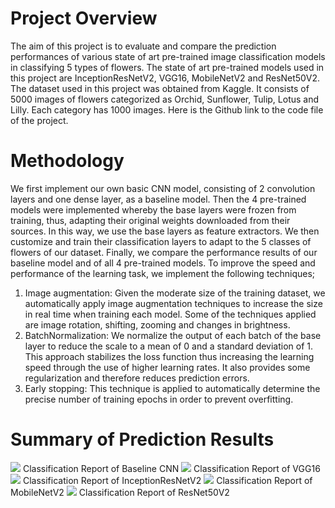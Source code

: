 # Project Overview
The aim of this project is to evaluate and compare the prediction performances of various state of art pre-trained image classification models in classifying 5 types of flowers.
The state of art pre-trained models used in this project are InceptionResNetV2, VGG16, MobileNetV2 and ResNet50V2. The dataset used in this project was obtained from Kaggle. It consists of 5000 images of flowers categorized as Orchid, Sunflower, Tulip, Lotus and Lilly. Each category has 1000 images. Here is the Github link to the code file of the project.
# Methodology
We first implement our own basic CNN model, consisting of 2 convolution layers and one dense layer, as a baseline model. Then the 4 pre-trained models were implemented whereby the base layers were frozen from training, thus, adapting their original weights downloaded from their sources. In this way, we use the base layers as feature extractors. We then customize and train their classification layers to adapt to the 5 classes of flowers of our dataset. Finally, we compare the performance results of our baseline model and of all 4 pre-trained models. To improve the speed and performance of the learning task, we implement the following techniques;
1. Image augmentation: Given the moderate size of the training dataset, we automatically apply image augmentation techniques to increase the size in real time when training each model. Some of the techniques applied are image rotation, shifting, zooming and changes in brightness.
2. BatchNormalization: We normalize the output of each batch of the base layer to reduce the scale to a mean of 0 and a standard deviation of 1. This approach stabilizes the loss function thus increasing the learning speed through the use of higher learning rates. It also provides some regularization and therefore reduces prediction errors.
3. Early stopping: This technique is applied to automatically determine the precise number of training epochs in order to prevent overfitting.
# Summary of Prediction Results 
![](https://github.com/Popseli/Multiclass-Image-Classification-with-Transfer-Learning/blob/main/Classification%20Report%20-%20CNN.png)
Classification Report of Baseline CNN
![](https://github.com/Popseli/Multiclass-Image-Classification-with-Transfer-Learning/blob/main/Classification%20Report%20-%20VGG16.png)
Classification Report of VGG16
![](https://github.com/Popseli/Multiclass-Image-Classification-with-Transfer-Learning/blob/main/Classification%20Report%20-%20InceptionResNetV2.png)
Classification Report of InceptionResNetV2
![](https://github.com/Popseli/Multiclass-Image-Classification-with-Transfer-Learning/blob/main/Classification%20Report%20-%20MobileNetV2-%204.png)
Classification Report of MobileNetV2
![](https://github.com/Popseli/Multiclass-Image-Classification-with-Transfer-Learning/blob/main/Classification%20Report%20-%20ResNet50V2%20-%202.png)
Classification Report of ResNet50V2

